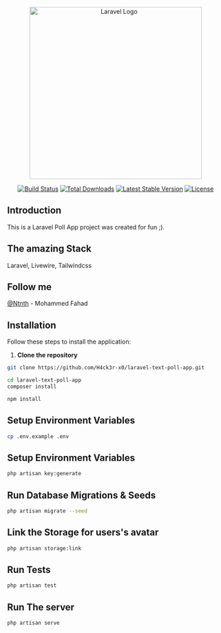 <p align="center"><a href="https://laravel.com" target="_blank"><img src="https://raw.githubusercontent.com/laravel/art/master/logo-lockup/5%20SVG/2%20CMYK/1%20Full%20Color/laravel-logolockup-cmyk-red.svg" width="400" alt="Laravel Logo"></a></p>

<p align="center">
<a href="https://github.com/laravel/framework/actions"><img src="https://github.com/laravel/framework/workflows/tests/badge.svg" alt="Build Status"></a>
<a href="https://packagist.org/packages/laravel/framework"><img src="https://img.shields.io/packagist/dt/laravel/framework" alt="Total Downloads"></a>
<a href="https://packagist.org/packages/laravel/framework"><img src="https://img.shields.io/packagist/v/laravel/framework" alt="Latest Stable Version"></a>
<a href="https://packagist.org/packages/laravel/framework"><img src="https://img.shields.io/packagist/l/laravel/framework" alt="License"></a>
</p>



## Introduction

This is a Laravel Poll App project was created for fun ;).

## The amazing Stack
Laravel, Livewire, Tailwindcss

## Follow me

[@Ntnth](https://twitter.com/Ntnth) - Mohammed Fahad

## Installation

Follow these steps to install the application:

1. **Clone the repository**


```bash
git clone https://github.com/H4ck3r-x0/laravel-text-poll-app.git
```


```bash
cd laravel-text-poll-app
composer install
```

```bash
npm install
```

## Setup Environment Variables

```bash
cp .env.example .env
```

## Setup Environment Variables

```bash
php artisan key:generate
```

## Run Database Migrations & Seeds

```bash
php artisan migrate --seed
```

## Link the Storage for users's avatar

```bash
php artisan storage:link
```

## Run Tests

```bash
php artisan test
```


## Run The server

```bash
php artisan serve
```

